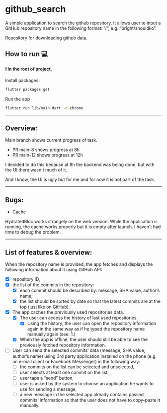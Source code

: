 # github_search
A simple application to search the github repository.
It allows user to input a GitHub repository name in the following format: “<owner>/<repository>“, e.g. “bright/shouldko”.


Repository for downloading github data.

## How to run 💻

**❗ In the root of project.**


Install packages:

```sh
flutter packages get
```

Run the app

```sh
flutter run lib/main.dart -d chrome
```

---

## Overview:

Main branch shows current progress of task.
- PR main-8 shows progress at 8h
- PR main-12 shows progress at 12h

I decided to do this because at 8h the backend was being done, but with the UI there wasn't much of it.

And I know, the UI is ugly but for me and for now it is not part of the task.

---
## Bugs:
- Cache 

HydratedBloc works strangely on the web version. While the application is running, the cache works properly but it is empty after launch. I haven't had time to debug the problem.

---
## List of features & overview:

When the repository name is provided, the app fetches and displays the following information about it using GitHub API:
- [x] repository ID,
- [x] the list of the commits in the repository:
    - [x] each commit should be described by: message, SHA value, author’s name;
    - [x] the list should be sorted by date so that the latest commits are at the top (just like on GitHub).
- [x] The app caches the previously used repositories data.
    - [x] The user can access the history of last used repositories.
        - [x] Using the history, the user can open the repository information again in the same way as if he typed the repository name manually again (see: 1.)
    - [x] When the app is offline, the user should still be able to see the previously fetched repository information.
- [ ] User can send the selected commits’ data (message, SHA value, author’s name) using 3rd party application installed on the phone (e.g. an e-mail client or Facebook Messenger) in the following way:
    - [ ] the commits on the list can be selected and unselected,
    - [ ] user selects at least one commit on the list,
    - [ ] user taps a “send” button,
    - [ ] user is asked by the system to choose an application he wants to use for sending a message,
    - [ ] a new message in the selected app already contains passed commits’ information so that the user does not have to copy-paste it manually.